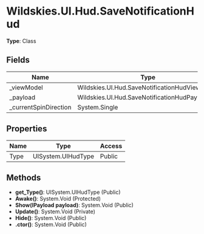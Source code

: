 ﻿# Wildskies.UI.Hud.SaveNotificationHud

**Type**: Class

## Fields

| Name | Type | Access |
|------|------|--------|
| _viewModel | Wildskies.UI.Hud.SaveNotificationHudViewModel | Private |
| _payload | Wildskies.UI.Hud.SaveNotificationHudPayload | Private |
| _currentSpinDirection | System.Single | Private |

## Properties

| Name | Type | Access |
|------|------|--------|
| Type | UISystem.UIHudType | Public |

## Methods

- **get_Type()**: UISystem.UIHudType (Public)
- **Awake()**: System.Void (Protected)
- **Show(IPayload payload)**: System.Void (Public)
- **Update()**: System.Void (Private)
- **Hide()**: System.Void (Public)
- **.ctor()**: System.Void (Public)

